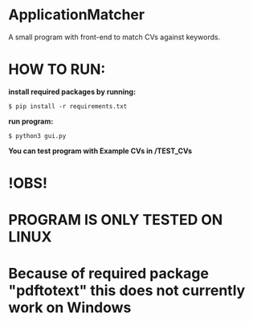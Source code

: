 # ApplicationMatcher
A small program with front-end to match CVs against keywords.


# HOW TO RUN:

<b>install required packages by running:</b>

<code>$ pip install -r requirements.txt</code> 

<b>run program:</b>

<code>$ python3 gui.py</code>


<b>You can test program with Example CVs in /TEST_CVs</b>

  
  
  
  # !OBS!
  
 # PROGRAM IS ONLY TESTED ON LINUX
 # Because of required package "pdftotext" this does not currently work on Windows
 
